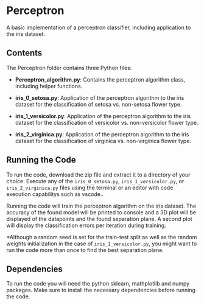 # Perceptron

A basic implementation of a perceptron classifier, including application to the iris dataset.

## Contents

The Perceptron folder contains three Python files:

- **Perceptron_algorithm.py**: Contains the perceptron algorithm class, including helper functions.
  
- **iris_0_setosa.py**: Application of the perceptron algorithm to the iris dataset for the classification of setosa vs. non-setosa flower type.
  
- **iris_1_versicolor.py**: Application of the perceptron algorithm to the iris dataset for the classification of versicolor vs. non-versicolor flower type.
  
- **iris_2_virginica.py**: Application of the perceptron algorithm to the iris dataset for the classification of virginica vs. non-virginica flower type.

## Running the Code

To run the code, download the zip file and extract it to a directory of your choice. Execute any of the `iris_0_setosa.py`, `iris_1_versicolor.py`, or `iris_2_virginica.py` files using the terminal or an editor with code execution capabilitys such as vscode..

Running the code will train the perceptron algorithm on the iris dataset. The accuracy of the found model will be printed to console and a 3D plot will be displayed of the datapoints and the found separation plane. A second plot will display the classification errors per iteration during training.

*Although a random seed is set for the train-test split as well as the random weights initialization in the case of `iris_1_versicolor.py`, you might want to run the code more than once to find the best separation plane.

## Dependencies

To run the code you will need the python sklearn, mathplotlib and numpy packages.
Make sure to install the necessary dependencies before running the code.


